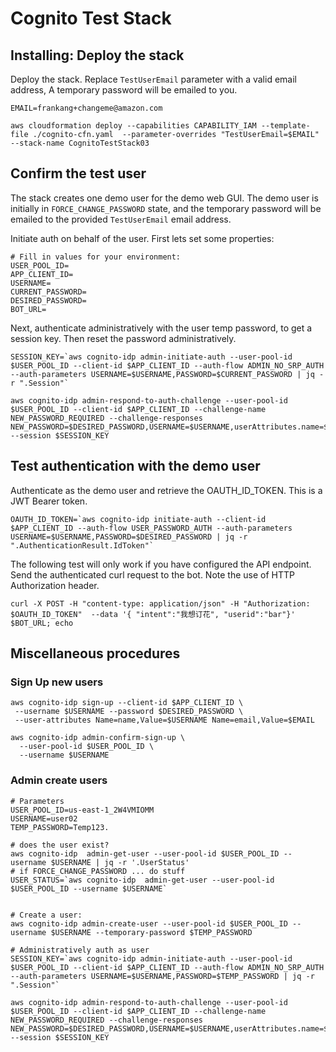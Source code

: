# Cognito Test Stack

## Installing: Deploy the stack

Deploy the stack. Replace ```TestUserEmail``` parameter with a valid email address, A temporary password will be emailed to you.

```
EMAIL=frankang+changeme@amazon.com

aws cloudformation deploy --capabilities CAPABILITY_IAM --template-file ./cognito-cfn.yaml  --parameter-overrides "TestUserEmail=$EMAIL" --stack-name CognitoTestStack03
```

## Confirm the test user 

The stack creates one demo user for the demo web GUI. The demo user is initially in ```FORCE_CHANGE_PASSWORD``` state, and the temporary password will be emailed to the provided ```TestUserEmail``` email address.

Initiate auth on behalf of the user. First lets set some properties:

```
# Fill in values for your environment:
USER_POOL_ID=
APP_CLIENT_ID=
USERNAME=
CURRENT_PASSWORD=
DESIRED_PASSWORD=
BOT_URL=
```
Next, authenticate administratively with the user temp password, to get a session key.
Then reset the password administratively. 
```
SESSION_KEY=`aws cognito-idp admin-initiate-auth --user-pool-id $USER_POOL_ID --client-id $APP_CLIENT_ID --auth-flow ADMIN_NO_SRP_AUTH --auth-parameters USERNAME=$USERNAME,PASSWORD=$CURRENT_PASSWORD | jq -r ".Session"`

aws cognito-idp admin-respond-to-auth-challenge --user-pool-id $USER_POOL_ID --client-id $APP_CLIENT_ID --challenge-name NEW_PASSWORD_REQUIRED --challenge-responses NEW_PASSWORD=$DESIRED_PASSWORD,USERNAME=$USERNAME,userAttributes.name=$USERNAME --session $SESSION_KEY
```

## Test authentication with the demo user

Authenticate as the demo user and retrieve the OAUTH_ID_TOKEN. This is a JWT Bearer token. 

```
OAUTH_ID_TOKEN=`aws cognito-idp initiate-auth --client-id $APP_CLIENT_ID --auth-flow USER_PASSWORD_AUTH --auth-parameters USERNAME=$USERNAME,PASSWORD=$DESIRED_PASSWORD | jq -r ".AuthenticationResult.IdToken"`
```

The following test will only work if you have configured the API endpoint. 
Send the authenticated curl request to the bot. Note the use of HTTP Authorization header.

```
curl -X POST -H "content-type: application/json" -H "Authorization: $OAUTH_ID_TOKEN"  --data '{ "intent":"我想订花", "userid":"bar"}' $BOT_URL; echo
```

## Miscellaneous procedures

### Sign Up new users
```
aws cognito-idp sign-up --client-id $APP_CLIENT_ID \
 --username $USERNAME --password $DESIRED_PASSWORD \
 --user-attributes Name=name,Value=$USERNAME Name=email,Value=$EMAIL

aws cognito-idp admin-confirm-sign-up \
  --user-pool-id $USER_POOL_ID \
  --username $USERNAME
```


### Admin create users

```
# Parameters
USER_POOL_ID=us-east-1_2W4VMIOMM
USERNAME=user02
TEMP_PASSWORD=Temp123.

# does the user exist?
aws cognito-idp  admin-get-user --user-pool-id $USER_POOL_ID --username $USERNAME | jq -r '.UserStatus'
# if FORCE_CHANGE_PASSWORD ... do stuff
USER_STATUS=`aws cognito-idp  admin-get-user --user-pool-id $USER_POOL_ID --username $USERNAME`


# Create a user:
aws cognito-idp admin-create-user --user-pool-id $USER_POOL_ID --username $USERNAME --temporary-password $TEMP_PASSWORD

# Administratively auth as user
SESSION_KEY=`aws cognito-idp admin-initiate-auth --user-pool-id $USER_POOL_ID --client-id $APP_CLIENT_ID --auth-flow ADMIN_NO_SRP_AUTH --auth-parameters USERNAME=$USERNAME,PASSWORD=$TEMP_PASSWORD | jq -r ".Session"`

aws cognito-idp admin-respond-to-auth-challenge --user-pool-id $USER_POOL_ID --client-id $APP_CLIENT_ID --challenge-name NEW_PASSWORD_REQUIRED --challenge-responses NEW_PASSWORD=$DESIRED_PASSWORD,USERNAME=$USERNAME,userAttributes.name=$USERNAME --session $SESSION_KEY

````